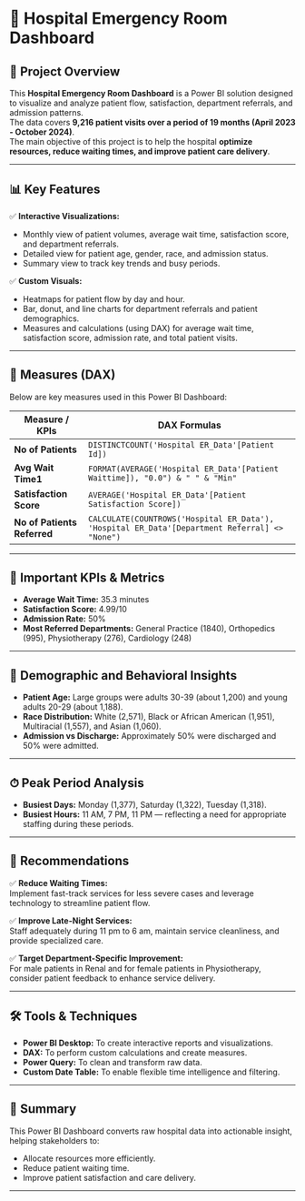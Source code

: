 # 🏥 Hospital Emergency Room Dashboard

## 🔹 Project Overview

This **Hospital Emergency Room Dashboard** is a Power BI solution designed to visualize and analyze patient flow, satisfaction, department referrals, and admission patterns.  
The data covers **9,216 patient visits over a period of 19 months (April 2023 - October 2024)**.  
The main objective of this project is to help the hospital **optimize resources, reduce waiting times, and improve patient care delivery**.

---

## 📊 Key Features

✅ **Interactive Visualizations:**  
- Monthly view of patient volumes, average wait time, satisfaction score, and department referrals.  
- Detailed view for patient age, gender, race, and admission status.  
- Summary view to track key trends and busy periods.

✅ **Custom Visuals:**  
- Heatmaps for patient flow by day and hour.  
- Bar, donut, and line charts for department referrals and patient demographics.  
- Measures and calculations (using DAX) for average wait time, satisfaction score, admission rate, and total patient visits.

---

## 🧮 Measures (DAX)

Below are key measures used in this Power BI Dashboard:

| **Measure / KPIs** | **DAX Formulas** |
|------------|------------|
| **No of Patients** | `DISTINCTCOUNT('Hospital ER_Data'[Patient Id])` |
| **Avg Wait Time1** | `FORMAT(AVERAGE('Hospital ER_Data'[Patient Waittime]), "0.0") & " " & "Min"` |
| **Satisfaction Score** | `AVERAGE('Hospital ER_Data'[Patient Satisfaction Score])` |
| **No of Patients Referred** | `CALCULATE(COUNTROWS('Hospital ER_Data'), 'Hospital ER_Data'[Department Referral] <> "None")` |

---

## 📐 Important KPIs & Metrics

- **Average Wait Time:** 35.3 minutes
- **Satisfaction Score:** 4.99/10
- **Admission Rate:** 50%
- **Most Referred Departments:** General Practice (1840), Orthopedics (995), Physiotherapy (276), Cardiology (248)

---

## 👥 Demographic and Behavioral Insights

- **Patient Age:** Large groups were adults 30-39 (about 1,200) and young adults 20-29 (about 1,188).
- **Race Distribution:** White (2,571), Black or African American (1,951), Multiracial (1,557), and Asian (1,060).
- **Admission vs Discharge:** Approximately 50% were discharged and 50% were admitted.

---

## ⏱ Peak Period Analysis

- **Busiest Days:** Monday (1,377), Saturday (1,322), Tuesday (1,318).
- **Busiest Hours:** 11 AM, 7 PM, 11 PM — reflecting a need for appropriate staffing during these periods.

---

## 🔹 Recommendations

✅ **Reduce Waiting Times:**  
Implement fast-track services for less severe cases and leverage technology to streamline patient flow.

✅ **Improve Late-Night Services:**  
Staff adequately during 11 pm to 6 am, maintain service cleanliness, and provide specialized care.

✅ **Target Department-Specific Improvement:**  
For male patients in Renal and for female patients in Physiotherapy, consider patient feedback to enhance service delivery.

---

## 🛠 Tools & Techniques

- **Power BI Desktop:** To create interactive reports and visualizations.
- **DAX:** To perform custom calculations and create measures.
- **Power Query:** To clean and transform raw data.
- **Custom Date Table:** To enable flexible time intelligence and filtering.

---

## 📁 Summary

This Power BI Dashboard converts raw hospital data into actionable insight, helping stakeholders to:

- Allocate resources more efficiently.
- Reduce patient waiting time.
- Improve patient satisfaction and care delivery.

---



